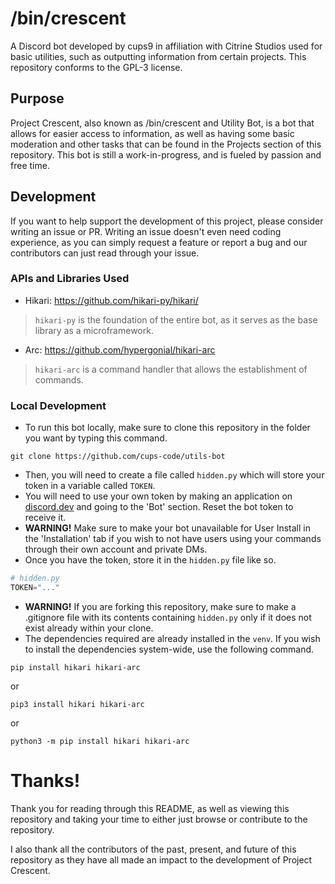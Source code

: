 # /bin/crescent
A Discord bot developed by cups9 in affiliation with Citrine Studios used for basic utilities, such as outputting information from certain projects. This repository conforms to the GPL-3 license.

## Purpose
Project Crescent, also known as /bin/crescent and Utility Bot, is a bot that allows for easier access to information, as well as having some basic moderation and other tasks that can be found in the Projects section of this repository. This bot is still a work-in-progress, and is fueled by passion and free time.

## Development
If you want to help support the development of this project, please consider writing an issue or PR. Writing an issue doesn't even need coding experience, as you can simply request a feature or report a bug and our contributors can just read through your issue.

### APIs and Libraries Used
- Hikari: https://github.com/hikari-py/hikari/
> `hikari-py` is the foundation of the entire bot, as it serves as the base library as a microframework.
- Arc: https://github.com/hypergonial/hikari-arc
> `hikari-arc` is a command handler that allows the establishment of commands.

### Local Development
- To run this bot locally, make sure to clone this repository in the folder you want by typing this command.
```
git clone https://github.com/cups-code/utils-bot
```
- Then, you will need to create a file called `hidden.py` which will store your token in a variable called `TOKEN`.
- You will need to use your own token by making an application on [discord.dev](https://discord.dev/) and going to the 'Bot' section. Reset the bot token to receive it.
- **WARNING!** Make sure to make your bot unavailable for User Install in the 'Installation' tab if you wish to not have users using your commands through their own account and private DMs.
- Once you have the token, store it in the `hidden.py` file like so.
```py
# hidden.py
TOKEN="..."
```
- **WARNING!** If you are forking this repository, make sure to make a .gitignore file with its contents containing `hidden.py` only if it does not exist already within your clone.
- The dependencies required are already installed in the `venv`. If you wish to install the dependencies system-wide, use the following command.
```
pip install hikari hikari-arc
```
or
```
pip3 install hikari hikari-arc
```
or
```
python3 -m pip install hikari hikari-arc
```
# Thanks!
Thank you for reading through this README, as well as viewing this repository and taking your time to either just browse or contribute to the repository.

I also thank all the contributors of the past, present, and future of this repository as they have all made an impact to the development of Project Crescent.
